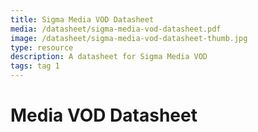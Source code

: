 ```yaml
---
title: Sigma Media VOD Datasheet
media: /datasheet/sigma-media-vod-datasheet.pdf
image: /datasheet/sigma-media-vod-datasheet-thumb.jpg
type: resource
description: A datasheet for Sigma Media VOD
tags: tag 1
---
```


# Media VOD Datasheet

